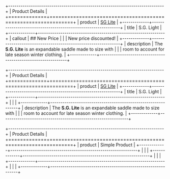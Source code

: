 +----------------------------------------------------------------------------+
| Product Details                                                            |
+=============+==============================================================+
| product     | [SG Lite](https://www.s.com "Check out SG Lite!")            |
+-------------+--------------------------------------------------------------+
| title       | S.G. Light                                                   |
+-------------+--------------------------------------------------------------+
| callout     | ## New Price                                                 |
|             | New price discounted!                                        |
+-------------+--------------------------------------------------------------+
| description | The **S.G. Lite** is an expandable saddle made to size with  |
|             | room to account for late season winter clothing.             |
+-------------+--------------------------------------------------------------+

+----------------------------------------------------------------------------+
| Product Details                                                            |
+=============+==============================================================+
| product     | [SG Lite](https://www.s.com)                                 |
+-------------+--------------------------------------------------------------+
| title       | S.G. Light                                                   |
+-------------+--------------------------------------------------------------+
|             |                                                              |
+-------------+--------------------------------------------------------------+
| description | The **S.G. Lite** is an expandable saddle made to size with  |
|             | room to account for late season winter clothing.             |
+-------------+--------------------------------------------------------------+

+----------------------------------------------------------------------------+
| Product Details                                                            |
+=============+==============================================================+
| product     | Simple Product                                               |
+-------------+--------------------------------------------------------------+
|             |                                                              |
+-------------+--------------------------------------------------------------+
|             |                                                              |
+-------------+--------------------------------------------------------------+
|             |                                                              |
+-------------+--------------------------------------------------------------+
